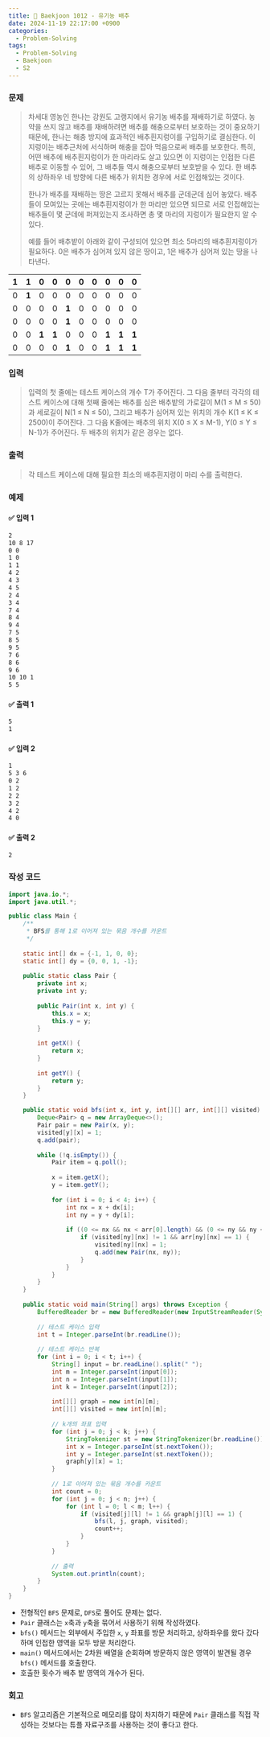 ```yaml
---
title: 🧩 Baekjoon 1012 - 유기농 배추
date: 2024-11-19 22:17:00 +0900
categories:
  - Problem-Solving
tags:
  - Problem-Solving
  - Baekjoon
  - S2
---
```


### 문제
> 차세대 영농인 한나는 강원도 고랭지에서 유기농 배추를 재배하기로 하였다. 
> 농약을 쓰지 않고 배추를 재배하려면 배추를 해충으로부터 보호하는 것이 중요하기 때문에, 한나는 해충 방지에 효과적인 배추흰지렁이를 구입하기로 결심한다. 
> 이 지렁이는 배추근처에 서식하며 해충을 잡아 먹음으로써 배추를 보호한다. 
> 특히, 어떤 배추에 배추흰지렁이가 한 마리라도 살고 있으면 이 지렁이는 인접한 다른 배추로 이동할 수 있어, 그 배추들 역시 해충으로부터 보호받을 수 있다. 
> 한 배추의 상하좌우 네 방향에 다른 배추가 위치한 경우에 서로 인접해있는 것이다.  
> 
> 한나가 배추를 재배하는 땅은 고르지 못해서 배추를 군데군데 심어 놓았다. 
> 배추들이 모여있는 곳에는 배추흰지렁이가 한 마리만 있으면 되므로 서로 인접해있는 배추들이 몇 군데에 퍼져있는지 조사하면 총 몇 마리의 지렁이가 필요한지 알 수 있다. 
> 
> 예를 들어 배추밭이 아래와 같이 구성되어 있으면 최소 5마리의 배추흰지렁이가 필요하다. 
> 0은 배추가 심어져 있지 않은 땅이고, 1은 배추가 심어져 있는 땅을 나타낸다.

| **1** | **1** | 0     | 0     | 0     | 0   | 0   | 0     | 0     | 0     |
| ----- | ----- | ----- | ----- | ----- | --- | --- | ----- | ----- | ----- |
| 0     | **1** | 0     | 0     | 0     | 0   | 0   | 0     | 0     | 0     |
| 0     | 0     | 0     | 0     | **1** | 0   | 0   | 0     | 0     | 0     |
| 0     | 0     | 0     | 0     | **1** | 0   | 0   | 0     | 0     | 0     |
| 0     | 0     | **1** | **1** | 0     | 0   | 0   | **1** | **1** | **1** |
| 0     | 0     | 0     | 0     | **1** | 0   | 0   | **1** | **1** | **1** |


### 입력
> 입력의 첫 줄에는 테스트 케이스의 개수 T가 주어진다. 
> 그 다음 줄부터 각각의 테스트 케이스에 대해 첫째 줄에는 배추를 심은 배추밭의 가로길이 M(1 ≤ M ≤ 50)과 세로길이 N(1 ≤ N ≤ 50), 그리고 배추가 심어져 있는 위치의 개수 K(1 ≤ K ≤ 2500)이 주어진다. 
> 그 다음 K줄에는 배추의 위치 X(0 ≤ X ≤ M-1), Y(0 ≤ Y ≤ N-1)가 주어진다. 
> 두 배추의 위치가 같은 경우는 없다.


### 출력
> 각 테스트 케이스에 대해 필요한 최소의 배추흰지렁이 마리 수를 출력한다.


### 예제
#### ✅ 입력 1
```bash
2
10 8 17
0 0
1 0
1 1
4 2
4 3
4 5
2 4
3 4
7 4
8 4
9 4
7 5
8 5
9 5
7 6
8 6
9 6
10 10 1
5 5
```

#### ✅ 출력 1
```bash
5
1
```

#### ✅ 입력 2
```bash
1
5 3 6
0 2
1 2
2 2
3 2
4 2
4 0
```

#### ✅ 출력 2
```bash
2
```


### 작성 코드
```java
import java.io.*;
import java.util.*;

public class Main {
	/**
	 * BFS를 통해 1로 이어져 있는 묶음 개수를 카운트
	 */
	 
	static int[] dx = {-1, 1, 0, 0};
	static int[] dy = {0, 0, 1, -1};
	
	public static class Pair {
		private int x;
		private int y;
		
		public Pair(int x, int y) {
			this.x = x;
			this.y = y;
		}
		
		int getX() {
			return x;
		}
		
		int getY() {
			return y;
		}
	}

	public static void bfs(int x, int y, int[][] arr, int[][] visited) {
		Deque<Pair> q = new ArrayDeque<>();
		Pair pair = new Pair(x, y);
		visited[y][x] = 1;
		q.add(pair);
		
		while (!q.isEmpty()) {
			Pair item = q.poll();
			
			x = item.getX();
			y = item.getY();
			
			for (int i = 0; i < 4; i++) {
				int nx = x + dx[i];
				int ny = y + dy[i];
				
				if ((0 <= nx && nx < arr[0].length) && (0 <= ny && ny < arr.length)) {
					if (visited[ny][nx] != 1 && arr[ny][nx] == 1) {
						visited[ny][nx] = 1;
						q.add(new Pair(nx, ny));
					}
				}
			}
		}
	}
	
	public static void main(String[] args) throws Exception {
		BufferedReader br = new BufferedReader(new InputStreamReader(System.in));
		
		// 테스트 케이스 입력
		int t = Integer.parseInt(br.readLine());
		
		// 테스트 케이스 반복
		for (int i = 0; i < t; i++) {
			String[] input = br.readLine().split(" ");
			int m = Integer.parseInt(input[0]);
			int n = Integer.parseInt(input[1]);
			int k = Integer.parseInt(input[2]);
			
			int[][] graph = new int[n][m];
			int[][] visited = new int[n][m];
			
			// k개의 좌표 입력
			for (int j = 0; j < k; j++) {
				StringTokenizer st = new StringTokenizer(br.readLine());
				int x = Integer.parseInt(st.nextToken());
				int y = Integer.parseInt(st.nextToken());
				graph[y][x] = 1;
			}
			
			// 1로 이어져 있는 묶음 개수를 카운트
			int count = 0;
			for (int j = 0; j < n; j++) {
				for (int l = 0; l < m; l++) {
					if (visited[j][l] != 1 && graph[j][l] == 1) {
						bfs(l, j, graph, visited);
						count++;
					}
				}
			}
			
			// 출력
			System.out.println(count);
		}
	}
}
```
- 전형적인 `BFS` 문제로, `DFS`로 풀어도 문제는 없다.
- `Pair` 클래스는 `x`축과 `y`축을 묶어서 사용하기 위해 작성하였다.
- `bfs()` 메서드는 외부에서 주입한 `x`, `y` 좌표를 방문 처리하고, 상하좌우를 왔다 갔다 하며 인접한 영역을 모두 방문 처리한다.
- `main()` 메서드에서는 2차원 배열을 순회하며 방문하지 않은 영역이 발견될 경우 `bfs()` 메서드를 호출한다.
- 호출한 횟수가 배추 밭 영역의 개수가 된다.


### 회고
- `BFS` 알고리즘은 기본적으로 메모리를 많이 차지하기 때문에 `Pair` 클래스를 직접 작성하는 것보다는 튜플 자료구조를 사용하는 것이 좋다고 한다.